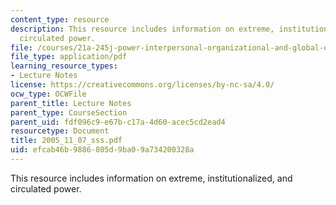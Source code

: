 ```yaml
---
content_type: resource
description: This resource includes information on extreme, institutionalized, and
  circulated power.
file: /courses/21a-245j-power-interpersonal-organizational-and-global-dimensions-fall-2005/efcab46b9886805d9ba09a734200328a_2005_11_07_sss.pdf
file_type: application/pdf
learning_resource_types:
- Lecture Notes
license: https://creativecommons.org/licenses/by-nc-sa/4.0/
ocw_type: OCWFile
parent_title: Lecture Notes
parent_type: CourseSection
parent_uid: fdf096c9-e67b-c17a-4d60-acec5cd2ead4
resourcetype: Document
title: 2005_11_07_sss.pdf
uid: efcab46b-9886-805d-9ba0-9a734200328a
---
```

This resource includes information on extreme, institutionalized, and circulated power.